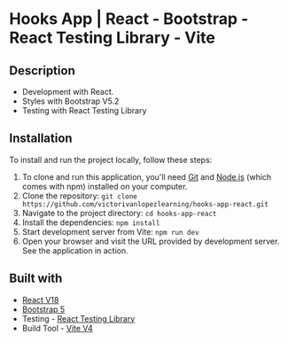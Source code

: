 # Hooks App | React - Bootstrap - React Testing Library - Vite

## Description
- Development with React.
- Styles with Bootstrap V5.2
- Testing with React Testing Library

## Installation

To install and run the project locally, follow these steps:

1. To clone and run this application, you'll need [Git](https://git-scm.com/) and [Node.js](https://nodejs.org/es) (which comes with npm) installed on your computer.
2. Clone the repository: `git clone https://github.com/victorivanlopezlearning/hooks-app-react.git`
3. Navigate to the project directory: `cd hooks-app-react`
4. Install the dependencies: `npm install`
5. Start development server from Vite: `npm run dev`
6. Open your browser and visit the URL provided by development server. See the application in action.

## Built with

- [React V18](https://es.react.dev/)
- [Bootstrap 5](https://getbootstrap.com/)
- Testing - [React Testing Library](https://testing-library.com/)
- Build Tool - [Vite V4](https://vitejs.dev)